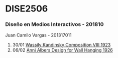 # DISE2506
### Diseño en Medios Interactivos - 201810
Juan Camilo Vargas - 201317011

1. 30/01 [Wassily Kandinsky Composition VIII 1923](01)
2. 06/02 [Anni Albers Design for Wall Hanging 1926](02)

